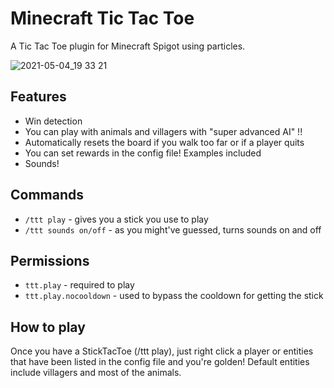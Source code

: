 # Minecraft Tic Tac Toe
A Tic Tac Toe plugin for Minecraft Spigot using particles.

![2021-05-04_19 33 21](https://user-images.githubusercontent.com/28844450/117198781-1ae77780-adf2-11eb-99ff-50e7b2d0039c.png)

## Features
- Win detection
- You can play with animals and villagers with "super advanced AI" !!
- Automatically resets the board if you walk too far or if a player quits
- You can set rewards in the config file! Examples included
- Sounds!

## Commands
- `/ttt play` - gives you a stick you use to play
- `/ttt sounds on/off` - as you might've guessed, turns sounds on and off

## Permissions
- `ttt.play` - required to play
- `ttt.play.nocooldown` - used to bypass the cooldown for getting the stick

## How to play
Once you have a StickTacToe (/ttt play), just right click a player or entities that have been listed in the config file and you're golden! Default entities include villagers and most of the animals.
